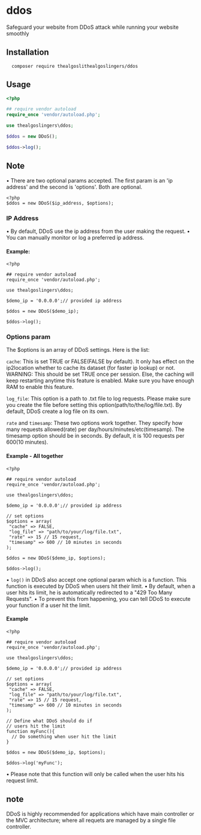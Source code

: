# ddos
Safeguard your website from DDoS attack while running your website smoothly

## Installation
```
  composer require thealgoslithealgoslingers/ddos
```

## Usage

```php
<?php

## require vendor autoload
require_once 'vendor/autoload.php';

use thealgoslingers\ddos;

$ddos = new DDoS();

$ddos->log();
```

## Note
• There are two optional params accepted. The first param is an 'ip address' and the second is 'options'. Both are optional.

```
<?php
$ddos = new DDoS($ip_address, $options);
```

### IP Address
• By default, DDoS use the ip address from the user making the request.
• You can manually monitor or log a preferred ip address.

#### Example:
```
<?php

## require vendor autoload
require_once 'vendor/autoload.php';

use thealgoslingers\ddos;

$demo_ip = '0.0.0.0';// provided ip address

$ddos = new DDoS($demo_ip);

$ddos->log();
```

### Options param
The $options is an array of DDoS settings. Here is the list:

`cache`: This is set TRUE or FALSE(FALSE by default). It only has effect on the ip2location whether to cache its dataset (for faster ip lookup) or not.
WARNING: This should be set TRUE once per session. Else, the caching will keep restarting anytime this feature is enabled. Make sure you have enough RAM to enable this feature.

`log_file`: This option is a path to .txt file to log requests. Please make sure you create the file before setting this option(path/to/the/log/file.txt). By default, DDoS create a log file on its own.

`rate` and `timesamp`: These two options work together. They specify how many requests allowed(rate) per day/hours/minutes/etc(timesamp). The timesamp option should be in seconds.
By default, it is 100 requests per 600(10 minutes).

#### Example - All together

```
<?php

## require vendor autoload
require_once 'vendor/autoload.php';

use thealgoslingers\ddos;

$demo_ip = '0.0.0.0';// provided ip address

// set options
$options = array(
 "cache" => FALSE,
 "log_file" => "path/to/your/log/file.txt",
 "rate" => 15 // 15 request,
 "timesamp" => 600 // 10 minutes in seconds
);

$ddos = new DDoS($demo_ip, $options);

$ddos->log();
```

• `log()` in DDoS also accept one optional param which is a function. This function is executed by DDoS when users hit their limit.
• By default, when a user hits its limit, he is automatically redirected to a "429 Too Many Requests". 
• To prevent this from happening, you can tell DDoS to execute your function if a user hit the limit.

#### Example

```
<?php

## require vendor autoload
require_once 'vendor/autoload.php';

use thealgoslingers\ddos;

$demo_ip = '0.0.0.0';// provided ip address

// set options
$options = array(
 "cache" => FALSE,
 "log_file" => "path/to/your/log/file.txt",
 "rate" => 15 // 15 request,
 "timesamp" => 600 // 10 minutes in seconds
);

// Define what DDoS should do if
// users hit the limit
function myFunc(){
  // Do something when user hit the limit
}

$ddos = new DDoS($demo_ip, $options);

$ddos->log('myFunc');

```

• Please note that this function will only be called when the user hits his request limit.


## note
DDoS is highly recommended for applications which have main controller or the MVC architecture; where all requets are managed by a single file controller.
